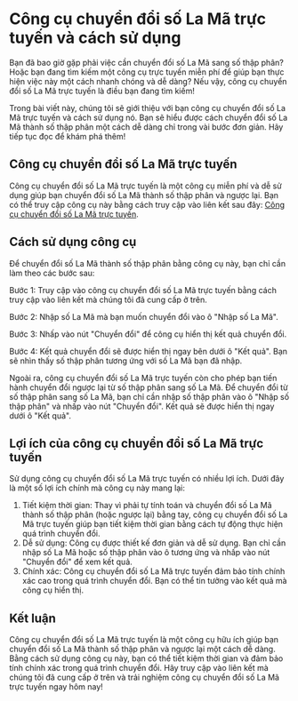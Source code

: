 Công cụ chuyển đổi số La Mã trực tuyến và cách sử dụng
======================================================

Bạn đã bao giờ gặp phải việc cần chuyển đổi số La Mã sang số thập phân? Hoặc bạn đang tìm kiếm một công cụ trực tuyến miễn phí để giúp bạn thực hiện việc này một cách nhanh chóng và dễ dàng? Nếu vậy, công cụ chuyển đổi số La Mã trực tuyến là điều bạn đang tìm kiếm!

Trong bài viết này, chúng tôi sẽ giới thiệu với bạn công cụ chuyển đổi số La Mã trực tuyến và cách sử dụng nó. Bạn sẽ hiểu được cách chuyển đổi số La Mã thành số thập phân một cách dễ dàng chỉ trong vài bước đơn giản. Hãy tiếp tục đọc để khám phá thêm!

Công cụ chuyển đổi số La Mã trực tuyến
--------------------------------------

Công cụ chuyển đổi số La Mã trực tuyến là một công cụ miễn phí và dễ sử dụng giúp bạn chuyển đổi số La Mã thành số thập phân và ngược lại. Bạn có thể truy cập công cụ này bằng cách truy cập vào liên kết sau đây: [Công cụ chuyển đổi số La Mã trực tuyến](https://www.onlinecalculatorsfree.com/vi/convert/roman-numerals-converter.html).

Cách sử dụng công cụ
--------------------

Để chuyển đổi số La Mã thành số thập phân bằng công cụ này, bạn chỉ cần làm theo các bước sau:

Bước 1: Truy cập vào công cụ chuyển đổi số La Mã trực tuyến bằng cách truy cập vào liên kết mà chúng tôi đã cung cấp ở trên.

Bước 2: Nhập số La Mã mà bạn muốn chuyển đổi vào ô "Nhập số La Mã".

Bước 3: Nhấp vào nút "Chuyển đổi" để công cụ hiển thị kết quả chuyển đổi.

Bước 4: Kết quả chuyển đổi sẽ được hiển thị ngay bên dưới ô "Kết quả". Bạn sẽ nhìn thấy số thập phân tương ứng với số La Mã bạn đã nhập.

Ngoài ra, công cụ chuyển đổi số La Mã trực tuyến còn cho phép bạn tiến hành chuyển đổi ngược lại từ số thập phân sang số La Mã. Để chuyển đổi từ số thập phân sang số La Mã, bạn chỉ cần nhập số thập phân vào ô "Nhập số thập phân" và nhấp vào nút "Chuyển đổi". Kết quả sẽ được hiển thị ngay dưới ô "Kết quả".

Lợi ích của công cụ chuyển đổi số La Mã trực tuyến
--------------------------------------------------

Sử dụng công cụ chuyển đổi số La Mã trực tuyến có nhiều lợi ích. Dưới đây là một số lợi ích chính mà công cụ này mang lại:

1. Tiết kiệm thời gian: Thay vì phải tự tính toán và chuyển đổi số La Mã thành số thập phân (hoặc ngược lại) bằng tay, công cụ chuyển đổi số La Mã trực tuyến giúp bạn tiết kiệm thời gian bằng cách tự động thực hiện quá trình chuyển đổi.
2. Dễ sử dụng: Công cụ được thiết kế đơn giản và dễ sử dụng. Bạn chỉ cần nhập số La Mã hoặc số thập phân vào ô tương ứng và nhấp vào nút "Chuyển đổi" để xem kết quả.
3. Chính xác: Công cụ chuyển đổi số La Mã trực tuyến đảm bảo tính chính xác cao trong quá trình chuyển đổi. Bạn có thể tin tưởng vào kết quả mà công cụ hiển thị.

Kết luận
--------

Công cụ chuyển đổi số La Mã trực tuyến là một công cụ hữu ích giúp bạn chuyển đổi số La Mã thành số thập phân và ngược lại một cách dễ dàng. Bằng cách sử dụng công cụ này, bạn có thể tiết kiệm thời gian và đảm bảo tính chính xác trong quá trình chuyển đổi. Hãy truy cập vào liên kết mà chúng tôi đã cung cấp ở trên và trải nghiệm công cụ chuyển đổi số La Mã trực tuyến ngay hôm nay!